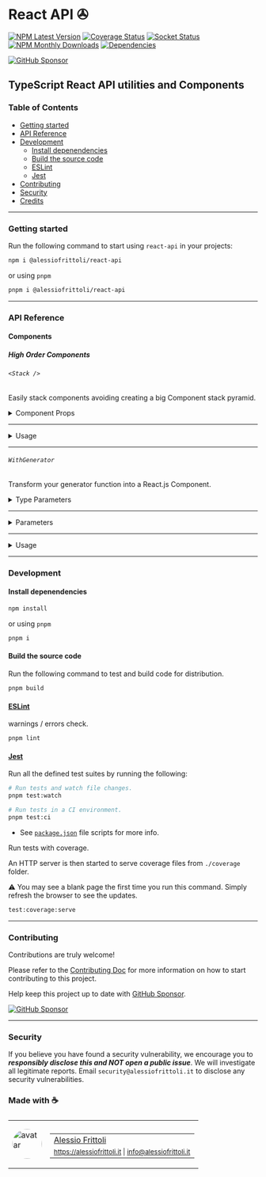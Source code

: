 # React API ✇

[![NPM Latest Version][version-badge]][npm-url] [![Coverage Status][coverage-badge]][coverage-url] [![Socket Status][socket-badge]][socket-url] [![NPM Monthly Downloads][downloads-badge]][npm-url] [![Dependencies][deps-badge]][deps-url]

[![GitHub Sponsor][sponsor-badge]][sponsor-url]

[version-badge]: https://img.shields.io/npm/v/%40alessiofrittoli%2Freact-api
[npm-url]: https://npmjs.org/package/%40alessiofrittoli%2Freact-api
[coverage-badge]: https://coveralls.io/repos/github/alessiofrittoli/react-api/badge.svg
[coverage-url]: https://coveralls.io/github/alessiofrittoli/react-api
[socket-badge]: https://socket.dev/api/badge/npm/package/@alessiofrittoli/react-api
[socket-url]: https://socket.dev/npm/package/@alessiofrittoli/react-api/overview
[downloads-badge]: https://img.shields.io/npm/dm/%40alessiofrittoli%2Freact-api.svg
[deps-badge]: https://img.shields.io/librariesio/release/npm/%40alessiofrittoli%2Freact-api
[deps-url]: https://libraries.io/npm/%40alessiofrittoli%2Freact-api

[sponsor-badge]: https://img.shields.io/static/v1?label=Fund%20this%20package&message=%E2%9D%A4&logo=GitHub&color=%23DB61A2
[sponsor-url]: https://github.com/sponsors/alessiofrittoli

## TypeScript React API utilities and Components

### Table of Contents

- [Getting started](#getting-started)
- [API Reference](#api-reference)
- [Development](#development)
  - [Install depenendencies](#install-depenendencies)
  - [Build the source code](#build-the-source-code)
  - [ESLint](#eslint)
  - [Jest](#jest)
- [Contributing](#contributing)
- [Security](#security)
- [Credits](#made-with-)

---

### Getting started

Run the following command to start using `react-api` in your projects:

```bash
npm i @alessiofrittoli/react-api
```

or using `pnpm`

```bash
pnpm i @alessiofrittoli/react-api
```

---

### API Reference

#### Components

##### High Order Components

###### `<Stack />`

Easily stack components avoiding creating a big Component stack pyramid.

<details>

<summary style="cursor:pointer">Component Props</summary>

| Property     | Type | Description |
|--------------|------|-------------|
| `components` | `StackComponent[]` | An Array of Components or Component and props. The Component must accept and return children. |
| `children`   | `React.ReactNode`  | (Optional) The Component children. |

</details>

---

<details>

<summary style="cursor:pointer">Usage</summary>

###### Basic usage

```tsx
import { Stack } from '@alessiofrittoli/react-api'
// or
import { Stack } from '@alessiofrittoli/react-api/components'

export const ProviderExample: React.FC<React.PropsWithChildren> = ( { children } ) => {
  // ...
  return (
    <div>{ children }</div>
  )
}

export const AppProviders: React.FC<React.PropsWithChildren> = ( { children } ) => (
  <Stack components={ [
    ProviderExample,
    AppProvider1,
    AppProvider2,
    AppProvider3,
    // ...
  ] }>{ children }</Stack>
)
```

---

###### Component with props

Use `StackComponent<typeof ComponentReference>` to add type safety to the passed props.

```tsx
import { Stack, type StackComponent } from '@alessiofrittoli/react-api'
// or
import { Stack, type StackComponent } from '@alessiofrittoli/react-api/components'

type ProviderExampleProps = React.PropsWithChildren<{
  /** Example required prop */
  className: string
}>


export const ProviderExample: React.FC<React.PropsWithChildren> = (
  { className, children }
) => (
  <div className={ className }>{ children }</div>
)

export const AppProviders: React.FC<React.PropsWithChildren> = ( { children } ) => (
  <Stack components={ [
    [ ProviderExample, { className: 'some-class-name' } ] as StackComponent<typeof ProviderExample>,
    AppProvider1,
    AppProvider2,
    AppProvider3,
    // ...
  ] }>{ children }</Stack>
)
```

</details>

---

###### `WithGenerator`

Transform your generator function into a React.js Component.

<details>

<summary style="cursor:pointer">Type Parameters</summary>

| Parameter | Default   | Description |
|-----------|-----------|-------------|
| `T`       | `unknown` | Component types. |

</details>

---

<details>

<summary style="cursor:pointer">Parameters</summary>

| Parameter | Type | Description |
|-----------|------|-------------|
| `fn`      | `( props: T ) => AsyncGenerator<React.ReactNode, React.ReactNode, React.ReactNode>` | The async generator function. |

</details>

---

<details>

<summary style="cursor:pointer">Usage</summary>

###### Stream Content from a React Component

```tsx
import { WithGenerator } from '@alessiofrittoli/react-api'
// or
import { WithGenerator } from '@alessiofrittoli/react-api/components'

interface StepProps
{
  someProp: string
}

export const Steps = WithGenerator<StepProps>(
  async function* ( { someProp } )
  {
    let i = 0

    yield <h1>Step { ++i } - { someProp }</h1>

    // simulate an async task by awaiting a void Promise
    await new Promise<void>( resolve => setTimeout( resolve, 2000 ) )

    yield <h1>Step { ++i } - { someProp }</h1>

    // simulate an async task by awaiting a void Promise
    await new Promise<void>( resolve => setTimeout( resolve, 2000 ) )

    return <h1>Step { ++i } - { someProp } - Stream finished</h1>
  }
)
```

</details>

---

### Development

#### Install depenendencies

```bash
npm install
```

or using `pnpm`

```bash
pnpm i
```

#### Build the source code

Run the following command to test and build code for distribution.

```bash
pnpm build
```

#### [ESLint](https://www.npmjs.com/package/eslint)

warnings / errors check.

```bash
pnpm lint
```

#### [Jest](https://npmjs.com/package/jest)

Run all the defined test suites by running the following:

```bash
# Run tests and watch file changes.
pnpm test:watch

# Run tests in a CI environment.
pnpm test:ci
```

- See [`package.json`](./package.json) file scripts for more info.

Run tests with coverage.

An HTTP server is then started to serve coverage files from `./coverage` folder.

⚠️ You may see a blank page the first time you run this command. Simply refresh the browser to see the updates.

```bash
test:coverage:serve
```

---

### Contributing

Contributions are truly welcome!

Please refer to the [Contributing Doc](./CONTRIBUTING.md) for more information on how to start contributing to this project.

Help keep this project up to date with [GitHub Sponsor][sponsor-url].

[![GitHub Sponsor][sponsor-badge]][sponsor-url]

---

### Security

If you believe you have found a security vulnerability, we encourage you to **_responsibly disclose this and NOT open a public issue_**. We will investigate all legitimate reports. Email `security@alessiofrittoli.it` to disclose any security vulnerabilities.

### Made with ☕

<table style='display:flex;gap:20px;'>
  <tbody>
    <tr>
      <td>
        <img alt="avatar" src='https://avatars.githubusercontent.com/u/35973186' style='width:60px;border-radius:50%;object-fit:contain;'>
      </td>
      <td>
        <table style='display:flex;gap:2px;flex-direction:column;'>
          <tbody>
              <tr>
                <td>
                  <a href='https://github.com/alessiofrittoli' target='_blank' rel='noopener'>Alessio Frittoli</a>
                </td>
              </tr>
              <tr>
                <td>
                  <small>
                    <a href='https://alessiofrittoli.it' target='_blank' rel='noopener'>https://alessiofrittoli.it</a> |
                    <a href='mailto:info@alessiofrittoli.it' target='_blank' rel='noopener'>info@alessiofrittoli.it</a>
                  </small>
                </td>
              </tr>
          </tbody>
        </table>
      </td>
    </tr>
  </tbody>
</table>
